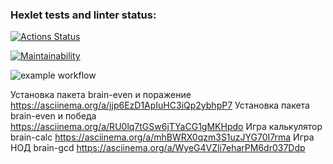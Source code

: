 ### Hexlet tests and linter status:
[![Actions Status](https://github.com/sch0nik/python-project-lvl1/workflows/hexlet-check/badge.svg)](https://github.com/sch0nik/python-project-lvl1/actions)

[![Maintainability](https://api.codeclimate.com/v1/badges/a99a88d28ad37a79dbf6/maintainability)](https://codeclimate.com/github/codeclimate/codeclimate/maintainability)

![example workflow](https://github.com/github/docs/actions/workflows/main.yml/badge.svg)

Установка пакета brain-even и поражение https://asciinema.org/a/jjp6EzD1ApIuHC3iQp2ybhpP7
Установка пакета brain-even и победа https://asciinema.org/a/RU0lq7tGSw6jTYaCG1gMKHpdo
Игра калькулятор brain-calc https://asciinema.org/a/mhBWRX0qzm3S1uzJYG70I7rma
Игра НОД brain-gcd https://asciinema.org/a/WyeG4VZli7eharPM6dr037Ddp

